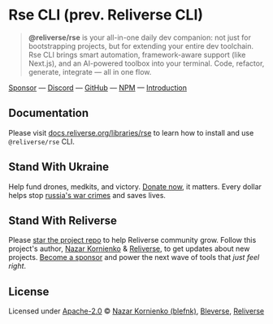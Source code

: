 # Rse CLI (prev. Reliverse CLI)

> **@reliverse/rse** is your all-in-one daily dev companion: not just for bootstrapping projects, but for extending your entire dev toolchain. Rse CLI brings smart automation, framework-aware support (like Next.js), and an AI-powered toolbox into your terminal. Code, refactor, generate, integrate — all in one flow.

[Sponsor](https://github.com/sponsors/blefnk) — [Discord](https://discord.gg/Pb8uKbwpsJ) — [GitHub](https://github.com/reliverse/rse) — [NPM](https://npmjs.com/@reliverse/rse) — [Introduction](https://blefnk.reliverse.org/blog/articles/cli)

## Documentation

Please visit [docs.reliverse.org/libraries/rse](https://docs.reliverse.org/libraries/rse) to learn how to install and use `@reliverse/rse` CLI.

## Stand With Ukraine

Help fund drones, medkits, and victory. [Donate now](https://u24.gov.ua), it matters. Every dollar helps stop [russia's war crimes](https://war.ukraine.ua/russia-war-crimes) and saves lives.

## Stand With Reliverse

Please [star the project repo](https://github.com/reliverse/rse) to help Reliverse community grow. Follow this project's author, [Nazar Kornienko](https://github.com/blefnk) & [Reliverse](https://github.com/reliverse), to get updates about new projects. [Become a sponsor](https://github.com/sponsors/blefnk) and power the next wave of tools that _just feel right_.

## License

Licensed under [Apache-2.0](LICENSE) © [Nazar Kornienko (blefnk)](https://github.com/blefnk), [Bleverse](https://bleverse.com), [Reliverse](https://github.com/reliverse)
